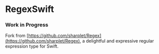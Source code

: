 # RegexSwift

### Work in Progress 

Fork from [https://github.com/sharplet/Regex](https://github.com/sharplet/Regex), a delightful and expressive regular expression type for Swift.

